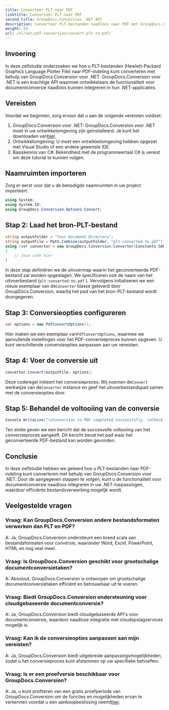 ```yaml
---
title: Converteer PLT naar PDF
linktitle: Converteer PLT naar PDF
second_title: GroupDocs.Conversion .NET API
description: Converteer PLT-bestanden naadloos naar PDF met GroupDocs.Conversion voor .NET. Integreer de functionaliteit voor documentconversie moeiteloos in uw .NET-applicaties.
weight: 19
url: /nl/net/pdf-conversion/convert-plt-to-pdf/
---
```

## Invoering
In deze zelfstudie onderzoeken we hoe u PLT-bestanden (Hewlett-Packard Graphics Language Plotter File) naar PDF-indeling kunt converteren met behulp van GroupDocs.Conversion voor .NET. GroupDocs.Conversion voor .NET is een krachtige API waarmee ontwikkelaars de functionaliteit voor documentconversie naadloos kunnen integreren in hun .NET-applicaties.
## Vereisten
Voordat we beginnen, zorg ervoor dat u aan de volgende vereisten voldoet:
1.  GroupDocs.Conversion voor .NET: GroupDocs.Conversion voor .NET moet in uw ontwikkelomgeving zijn geïnstalleerd. Je kunt het downloaden van[hier](https://releases.groupdocs.com/conversion/net/).
2. Ontwikkelomgeving: U moet een ontwikkelomgeving hebben opgezet met Visual Studio of een andere gewenste IDE.
3. Basiskennis van C#: Bekendheid met de programmeertaal C# is vereist om deze tutorial te kunnen volgen.

## Naamruimten importeren
Zorg er eerst voor dat u de benodigde naamruimten in uw project importeert.

```csharp
using System;
using System.IO;
using GroupDocs.Conversion.Options.Convert;
```

## Stap 2: Laad het bron-PLT-bestand
```csharp
string outputFolder = "Your Document Directory";
string outputFile = Path.Combine(outputFolder, "plt-converted-to.pdf");
using (var converter = new GroupDocs.Conversion.Converter(Constants.SAMPLE_PLT))
{
    // Jouw code hier
}
```
In deze stap definiëren we de uitvoermap waarin het geconverteerde PDF-bestand zal worden opgeslagen. We specificeren ook de naam van het uitvoerbestand (`plt-converted-to.pdf` ). Vervolgens initialiseren we een nieuw exemplaar van de`Converter` klasse geleverd door GroupDocs.Conversion, waarbij het pad van het bron-PLT-bestand wordt doorgegeven.
## Stap 3: Conversieopties configureren
```csharp
var options = new PdfConvertOptions();
```
 Hier maken we een exemplaar van`PdfConvertOptions`, waarmee we aanvullende instellingen voor het PDF-conversieproces kunnen opgeven. U kunt verschillende conversieopties aanpassen aan uw vereisten.
## Stap 4: Voer de conversie uit
```csharp
converter.Convert(outputFile, options);
```
 Deze coderegel initieert het conversieproces. Wij noemen de`Convert` werkwijze van de`Converter` instance en geef het uitvoerbestandspad samen met de conversieopties door.
## Stap 5: Behandel de voltooiing van de conversie
```csharp
Console.WriteLine("\nConversion to PDF completed successfully. \nCheck output in {0}", outputFolder);
```
Ten slotte geven we een bericht dat de succesvolle voltooiing van het conversieproces aangeeft. Dit bericht bevat het pad waar het geconverteerde PDF-bestand kan worden gevonden.

## Conclusie
In deze zelfstudie hebben we geleerd hoe u PLT-bestanden naar PDF-indeling kunt converteren met behulp van GroupDocs.Conversion voor .NET. Door de aangegeven stappen te volgen, kunt u de functionaliteit voor documentconversie naadloos integreren in uw .NET-toepassingen, waardoor efficiënte bestandsverwerking mogelijk wordt.
## Veelgestelde vragen

### Vraag: Kan GroupDocs.Conversion andere bestandsformaten verwerken dan PLT en PDF?

A: Ja, GroupDocs.Conversion ondersteunt een breed scala aan bestandsformaten voor conversie, waaronder Word, Excel, PowerPoint, HTML en nog veel meer.

### Vraag: Is GroupDocs.Conversion geschikt voor grootschalige documentconversietaken?

A: Absoluut, GroupDocs.Conversion is ontworpen om grootschalige documentconversietaken efficiënt en betrouwbaar uit te voeren.

### Vraag: Biedt GroupDocs.Conversion ondersteuning voor cloudgebaseerde documentconversie?

A: Ja, GroupDocs.Conversion biedt cloudgebaseerde API's voor documentconversie, waardoor naadloze integratie met cloudopslagservices mogelijk is.

### Vraag: Kan ik de conversieopties aanpassen aan mijn vereisten?

A: Ja, GroupDocs.Conversion biedt uitgebreide aanpassingsmogelijkheden, zodat u het conversieproces kunt afstemmen op uw specifieke behoeften.

### Vraag: Is er een proefversie beschikbaar voor GroupDocs.Conversion?

 A: Ja, u kunt profiteren van een gratis proefperiode van GroupDocs.Conversion om de functies en mogelijkheden ervan te verkennen voordat u een aankoopbeslissing neemt[hier](https://releases.groupdocs.com/).
